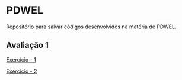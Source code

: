 # PDWEL
Repositório para salvar códigos desenvolvidos na matéria de PDWEL.

## Avaliação 1
[Exercício - 1](Avaliacao1/Ex1x.php)

[Exercício - 2](Avaliacao1/Ex2x.php)

